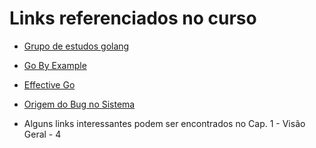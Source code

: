 # Links referenciados no curso

- [Grupo de estudos golang](https://www.youtube.com/channel/UCxRoRvJi7NbC2boKAV70t_g)

- [Go By Example](https://gobyexample.com/)

- [Effective Go](https://golang.org/doc/effective_go)

- [Origem do Bug no Sistema](https://www.computerworld.com/article/2515435/moth-in-the-machine--debugging-the-origins-of--bug-.html)

- Alguns links interessantes podem ser encontrados no Cap. 1 - Visão Geral - 4

